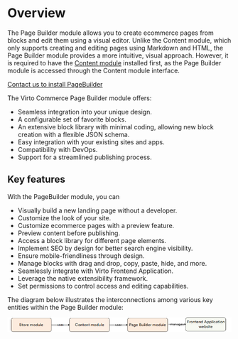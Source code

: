 # Overview

The Page Builder module allows you to create ecommerce pages from blocks and edit them using a visual editor. Unlike the Content module, which only supports creating and editing pages using Markdown and HTML, the Page Builder module provides a more intuitive, visual approach. However, it is required to have the [Content module](../content/overview.md#installation) installed first, as the Page Builder module is accessed through the Content module interface. 

[Contact us to install PageBuilder](https://virtocommerce.com/contact-us)

The Virto Commerce Page Builder module offers:

* Seamless integration into your unique design.
* A configurable set of favorite blocks.
* An extensive block library with minimal coding, allowing new block creation with a flexible JSON schema.
* Easy integration with your existing sites and apps.
* Compatibility with DevOps.
* Support for a streamlined publishing process.


## Key features

With the PageBuilder module, you can

* Visually build a new landing page without a developer.
* Customize the look of your site.
* Customize ecommerce pages with a preview feature.
* Preview content before publishing.
* Access a block library for different page elements.
* Implement SEO by design for better search engine visibility.
* Ensure mobile-friendliness through design.
* Manage blocks with drag and drop, copy, paste, hide, and more.
* Seamlessly integrate with Virto Frontend Application.
* Leverage the native extensibility framework.
* Set permissions to control access and editing capabilities.

The diagram below illustrates the interconnections among various key entities within the Page Builder module:

![Key entities](media/key-entities.png)